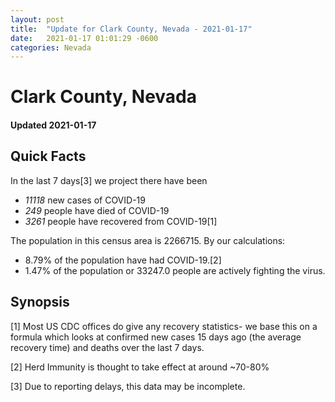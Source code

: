 ```yaml
---
layout: post
title:  "Update for Clark County, Nevada - 2021-01-17"
date:   2021-01-17 01:01:29 -0600
categories: Nevada
---
```


# Clark County, Nevada
#### Updated 2021-01-17

## Quick Facts

In the last 7 days[3] we project there have been
- *11118* new cases of COVID-19
- *249* people have died of COVID-19
- *3261* people have recovered from COVID-19[1]

The population in this census area is 2266715. By our calculations:
- 8.79% of the population have had COVID-19.[2]
- 1.47% of the population or 33247.0 people are actively fighting the virus.

## Synopsis




[1] Most US CDC offices do give any recovery statistics- we base this on a formula which looks at confirmed new cases
15 days ago (the average recovery time) and deaths over the last 7 days.

[2] Herd Immunity is thought to take effect at around ~70-80%

[3] Due to reporting delays, this data may be incomplete.
 
    